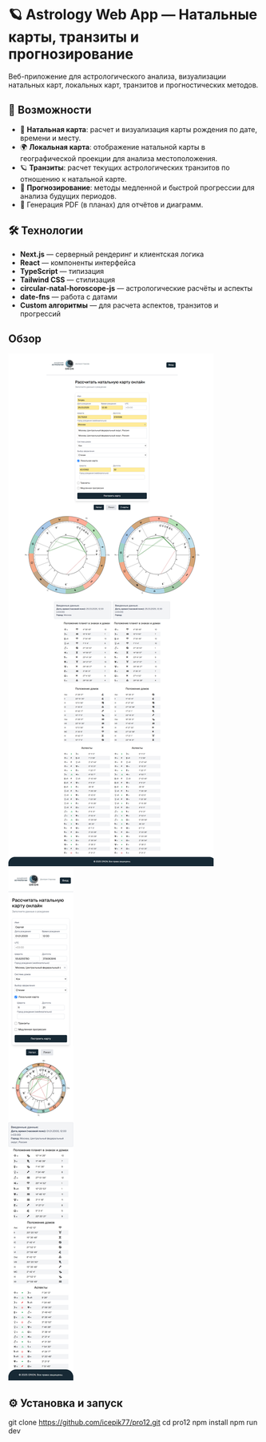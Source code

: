 # 🪐 Astrology Web App — Натальные карты, транзиты и прогнозирование

Веб-приложение для астрологического анализа, визуализации натальных карт, локальных карт, транзитов и прогностических методов.

## 🚀 Возможности

- 🔵 **Натальная карта**: расчет и визуализация карты рождения по дате, времени и месту.
- 🌍 **Локальная карта**: отображение натальной карты в географической проекции для анализа местоположения.
- 🪐 **Транзиты**: расчет текущих астрологических транзитов по отношению к натальной карте.
- 📆 **Прогнозирование**: методы медленной и быстрой прогрессии для анализа будущих периодов.
- 📄 Генерация PDF (в планах) для отчётов и диаграмм.

## 🛠️ Технологии

- **Next.js** — серверный рендеринг и клиентская логика
- **React** — компоненты интерфейса
- **TypeScript** — типизация
- **Tailwind CSS** — стилизация
- **circular-natal-horoscope-js** — астрологические расчёты и аспекты
- **date-fns** — работа с датами
- **Custom алгоритмы** — для расчета аспектов, транзитов и прогрессий

## Обзор 

![Десктоп](https://github.com/icepik77/pro12/blob/master/public/view_2.png)
![Мобильный экран](https://github.com/icepik77/pro12/blob/master/public/view_1.png)

## ⚙️ Установка и запуск

git clone https://github.com/icepik77/pro12.git
cd pro12
npm install
npm run dev
